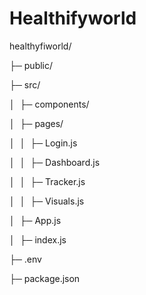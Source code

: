 # Healthifyworld


<p>healthyfiworld/

├─ public/

├─ src/

│  ├─ components/

│  ├─ pages/

│  │  ├─ Login.js

│  │  ├─ Dashboard.js

│  │  ├─ Tracker.js

│  │  ├─ Visuals.js

│  ├─ App.js

│  ├─ index.js

├─ .env

├─ package.json</p>
